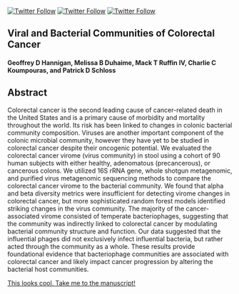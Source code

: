 [![Twitter Follow](https://img.shields.io/twitter/follow/iprophage.svg?style=social)](https://twitter.com/iprophage) [![Twitter Follow](https://img.shields.io/twitter/follow/envirophage.svg?style=social)](https://twitter.com/envirophage) [![Twitter Follow](https://img.shields.io/twitter/follow/PatSchloss.svg?style=social)](https://twitter.com/PatSchloss)

## Viral and Bacterial Communities of Colorectal Cancer

#### Geoffrey D Hannigan, Melissa B Duhaime, Mack T Ruffin IV, Charlie C Koumpouras, and Patrick D Schloss

## Abstract

Colorectal cancer is the second leading cause of cancer-related death in the United States and is a primary cause of morbidity and mortality throughout the world. Its risk has been linked to changes in colonic bacterial community composition. Viruses are another important component of the colonic microbial community, however they have yet to be studied in colorectal cancer despite their oncogenic potential. We evaluated the colorectal cancer virome (virus community) in stool using a cohort of 90 human subjects with either healthy, adenomatous (precancerous), or cancerous colons. We utilized 16S rRNA gene, whole shotgun metagenomic, and purified virus metagenomic sequencing methods to compare the colorectal cancer virome to the bacterial community. We found that alpha and beta diversity metrics were insufficient for detecting virome changes in colorectal cancer, but more sophisticated random forest models identified striking changes in the virus community. The majority of the cancer-associated virome consisted of temperate bacteriophages, suggesting that the community was indirectly linked to colorectal cancer by modulating bacterial community structure and function. Our data suggested that the influential phages did not exclusively infect influential bacteria, but rather acted through the community as a whole. These results provide foundational evidence that bacteriophage communities are associated with colorectal cancer and likely impact cancer progression by altering the bacterial host communities.

[This looks cool. Take me to the manuscript!](https://github.com/SchlossLab/Hannigan_CRCVirome_PNAS_2017/blob/master/doc/manuscript.pdf)
